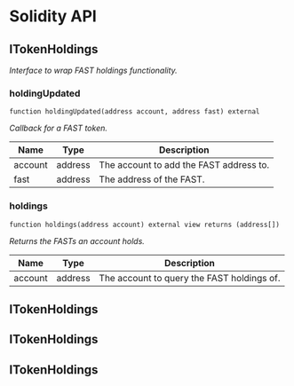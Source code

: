 # Solidity API

## ITokenHoldings

_Interface to wrap FAST holdings functionality._

### holdingUpdated

```solidity
function holdingUpdated(address account, address fast) external
```

_Callback for a FAST token._

| Name | Type | Description |
| ---- | ---- | ----------- |
| account | address | The account to add the FAST address to. |
| fast | address | The address of the FAST. |

### holdings

```solidity
function holdings(address account) external view returns (address[])
```

_Returns the FASTs an account holds._

| Name | Type | Description |
| ---- | ---- | ----------- |
| account | address | The account to query the FAST holdings of. |

## ITokenHoldings

## ITokenHoldings

## ITokenHoldings

